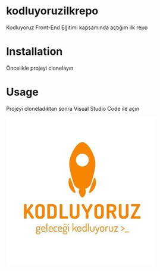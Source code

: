 # kodluyoruzilkrepo
Kodluyoruz Front-End Eğitimi kapsamında açtığım ilk repo

# Installation
Öncelikle projeyi clonelayın

# Usage
Projeyi cloneladıktan sonra Visual Studio Code ile açın

![Kodluyoruz Logo](https://raw.githubusercontent.com/Kodluyoruz/taskforce/git/git/markdown-nedir-nasil-kullaniriz-/figures/kodluyoruz_logo.jpg)
